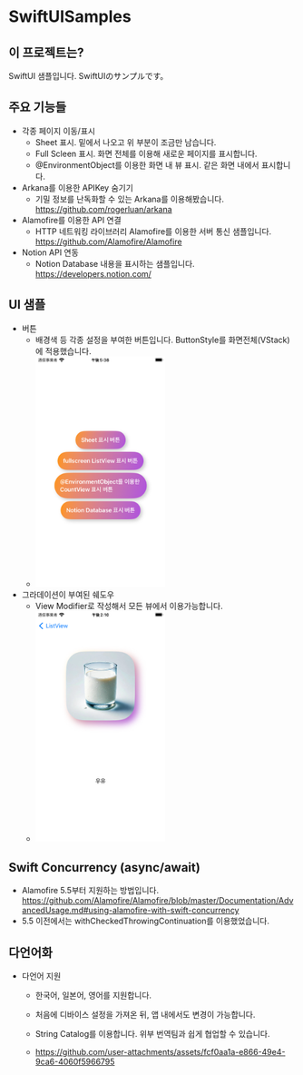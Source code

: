 # SwiftUISamples
## 이 프로젝트는?
SwiftUI 샘플입니다.
SwiftUIのサンプルです。

## 주요 기능들
  - 각종 페이지 이동/표시
    - Sheet 표시. 밑에서 나오고 위 부분이 조금만 남습니다.
    - Full Scleen 표시. 화면 전체를 이용해 새로운 페이지를 표시합니다.
    - @EnvironmentObject를 이용한 화면 내 뷰 표시. 같은 화면 내에서 표시합니다.
  - Arkana를 이용한 APIKey 숨기기
    - 기밀 정보를 난독화할 수 있는 Arkana를 이용해봤습니다. https://github.com/rogerluan/arkana
  - Alamofire를 이용한 API 연결
    - HTTP 네트워킹 라이브러리 Alamofire를 이용한 서버 통신 샘플입니다. https://github.com/Alamofire/Alamofire
  - Notion API 연동
    - Notion Database 내용을 표시하는 샘플입니다. https://developers.notion.com/

## UI 샘플
  - 버튼
    - 배경색 등 각종 설정을 부여한 버튼입니다. ButtonStyle를 화면전체(VStack)에 적용했습니다.
    - <img width="50%" src="https://github.com/kobataAyaka/SwiftUISamples/blob/images/ButtonStyle.png">
  - 그라데이션이 부여된 쉐도우
    - View Modifier로 작성해서 모든 뷰에서 이용가능합니다.
    - <img width="50%" src="https://github.com/kobataAyaka/SwiftUISamples/blob/images/Simulator%20Screenshot%20-%20iPhone%20SE%20(3rd%20generation)%20-%202024-11-21%20at%2014.10.50.png">

## Swift Concurrency (async/await)
  - Alamofire 5.5부터 지원하는 방법입니다. https://github.com/Alamofire/Alamofire/blob/master/Documentation/AdvancedUsage.md#using-alamofire-with-swift-concurrency
  - 5.5 이전에서는 withCheckedThrowingContinuation를 이용했었습니다.

## 다언어화
  - 다언어 지원
    - 한국어, 일본어, 영어를 지원합니다.
    - 처음에 디바이스 설정을 가져온 뒤, 앱 내에서도 변경이 가능합니다.
    - String Catalog를 이용합니다. 위부 번역팀과 쉽게 협업할 수 있습니다.
   
    - https://github.com/user-attachments/assets/fcf0aa1a-e866-49e4-9ca6-4060f5966795

